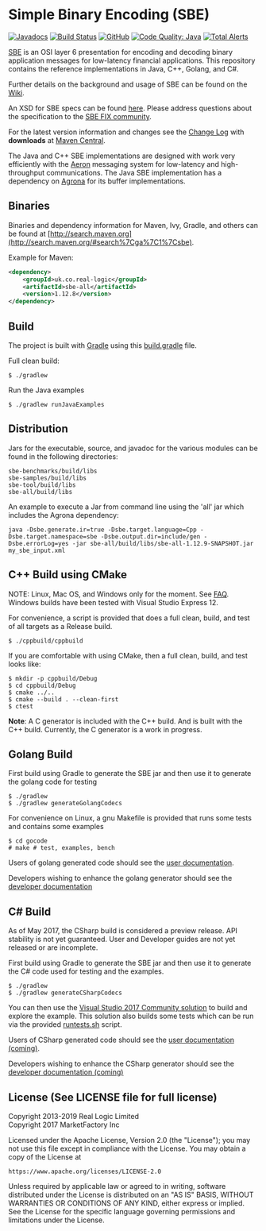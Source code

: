 Simple Binary Encoding (SBE)
============================

[![Javadocs](https://www.javadoc.io/badge/uk.co.real-logic/sbe-tool.svg)](https://www.javadoc.io/doc/uk.co.real-logic/sbe-tool)
[![Build Status](https://travis-ci.org/real-logic/simple-binary-encoding.svg?branch=master)](https://travis-ci.org/real-logic/simple-binary-encoding)
[![GitHub](https://img.shields.io/github/license/real-logic/simple-binary-encoding.svg)](https://github.com/real-logic/simple-binary-encoding/blob/master/LICENSE)
[![Code Quality: Java](https://img.shields.io/lgtm/grade/java/g/real-logic/simple-binary-encoding.svg?logo=lgtm&logoWidth=18)](https://lgtm.com/projects/g/real-logic/simple-binary-encoding/context:java)
[![Total Alerts](https://img.shields.io/lgtm/alerts/g/real-logic/simple-binary-encoding.svg?logo=lgtm&logoWidth=18)](https://lgtm.com/projects/g/real-logic/simple-binary-encoding/alerts)

[SBE](https://github.com/FIXTradingCommunity/fix-simple-binary-encoding) is an OSI layer 6 presentation for 
encoding and decoding binary application messages for low-latency financial applications. This repository contains 
the reference implementations in Java, C++, Golang, and C#.

Further details on the background and usage of SBE can be found on the
[Wiki](https://github.com/real-logic/simple-binary-encoding/wiki).

An XSD for SBE specs can be found
[here](https://github.com/real-logic/simple-binary-encoding/blob/master/sbe-tool/src/main/resources/fpl/sbe.xsd). Please address questions about the specification to the [SBE FIX community](https://github.com/FIXTradingCommunity/fix-simple-binary-encoding).

For the latest version information and changes see the [Change Log](https://github.com/real-logic/simple-binary-encoding/wiki/Change-Log) with **downloads** at [Maven Central](http://search.maven.org/#search%7Cga%7C1%7Csbe). 

The Java and C++ SBE implementations are designed with work very efficiently with the
[Aeron](https://github.com/real-logic/aeron) messaging system for low-latency and
high-throughput communications. The Java SBE implementation has a dependency on
[Agrona](https://github.com/real-logic/agrona) for its buffer implementations.


Binaries
--------
Binaries and dependency information for Maven, Ivy, Gradle, and others can be found at 
[http://search.maven.org](http://search.maven.org/#search%7Cga%7C1%7Csbe).

Example for Maven:

```xml
<dependency>
    <groupId>uk.co.real-logic</groupId>
    <artifactId>sbe-all</artifactId>
    <version>1.12.8</version>
</dependency>
```

Build
-----

The project is built with [Gradle](http://gradle.org/) using this [build.gradle](https://github.com/real-logic/simple-binary-encoding/blob/master/build.gradle) file.

Full clean build:

    $ ./gradlew

Run the Java examples

    $ ./gradlew runJavaExamples


Distribution
------------
Jars for the executable, source, and javadoc for the various modules can be found in the following directories:

    sbe-benchmarks/build/libs
    sbe-samples/build/libs
    sbe-tool/build/libs
    sbe-all/build/libs

An example to execute a Jar from command line using the 'all' jar which includes the Agrona dependency:

    java -Dsbe.generate.ir=true -Dsbe.target.language=Cpp -Dsbe.target.namespace=sbe -Dsbe.output.dir=include/gen -Dsbe.errorLog=yes -jar sbe-all/build/libs/sbe-all-1.12.9-SNAPSHOT.jar my_sbe_input.xml


C++ Build using CMake
---------------------
NOTE: Linux, Mac OS, and Windows only for the moment. See
[FAQ](https://github.com/real-logic/simple-binary-encoding/wiki/Frequently-Asked-Questions).
Windows builds have been tested with Visual Studio Express 12.

For convenience, a script is provided that does a full clean, build, and test of all targets as a Release build.

    $ ./cppbuild/cppbuild

If you are comfortable with using CMake, then a full clean, build, and test looks like:

    $ mkdir -p cppbuild/Debug
    $ cd cppbuild/Debug
    $ cmake ../..
    $ cmake --build . --clean-first
    $ ctest

__Note__: A C generator is included with the C++ build. And is built with the C++ build. Currently, the C generator is a work
in progress.

Golang Build
------------

First build using Gradle to generate the SBE jar and then use it to
generate the golang code for testing

    $ ./gradlew
    $ ./gradlew generateGolangCodecs

For convenience on Linux, a gnu Makefile is provided that runs some
tests and contains some examples

    $ cd gocode
    # make # test, examples, bench

Users of golang generated code should see the [user
documentation](https://github.com/real-logic/simple-binary-encoding/wiki/Golang-User-Guide).

Developers wishing to enhance the golang generator should see the [developer
documentation](https://github.com/real-logic/simple-binary-encoding/blob/master/gocode/README.md)


C# Build
--------
As of May 2017, the CSharp build is considered a preview release. API stability is not yet guaranteed. User and Developer guides are not yet released or are incomplete.

First build using Gradle to generate the SBE jar and then use it to generate the C# code used for testing and the examples.

    $ ./gradlew
    $ ./gradlew generateCSharpCodecs

You can then use the [Visual Studio 2017 Community solution](https://github.com/real-logic/simple-binary-encoding/blob/master/csharp/csharp.sln) to build and explore the example. This solution also builds some tests which can be run via the provided [runtests.sh](https://github.com/real-logic/simple-binary-encoding/blob/master/csharp/runtests.sh) script.

Users of CSharp generated code should see the [user documentation (coming)](https://github.com/real-logic/simple-binary-encoding/wiki/Csharp-User-Guide).

Developers wishing to enhance the CSharp generator should see the [developer documentation (coming)](https://github.com/real-logic/simple-binary-encoding/blob/master/csharp/README.md)


License (See LICENSE file for full license)
-------------------------------------------
Copyright 2013-2019 Real Logic Limited  
Copyright 2017 MarketFactory Inc

Licensed under the Apache License, Version 2.0 (the "License");
you may not use this file except in compliance with the License.
You may obtain a copy of the License at

    https://www.apache.org/licenses/LICENSE-2.0

Unless required by applicable law or agreed to in writing, software
distributed under the License is distributed on an "AS IS" BASIS,
WITHOUT WARRANTIES OR CONDITIONS OF ANY KIND, either express or implied.
See the License for the specific language governing permissions and
limitations under the License.
